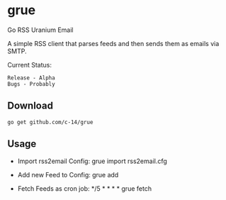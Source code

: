 # grue

Go RSS Uranium Email

A simple RSS client that parses feeds and then sends them as emails via SMTP.

Current Status:

	Release - Alpha
	Bugs - Probably

## Download

	go get github.com/c-14/grue

## Usage

* Import rss2email Config:
	grue import rss2email.cfg

* Add new Feed to Config:
	grue add <name> <url>

* Fetch Feeds as cron job:
	*/5 * * * *		grue fetch
